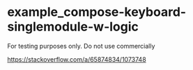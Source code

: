 # example_compose-keyboard-singlemodule-w-logic
For testing purposes only. Do not use commercially

https://stackoverflow.com/a/65874834/1073748
